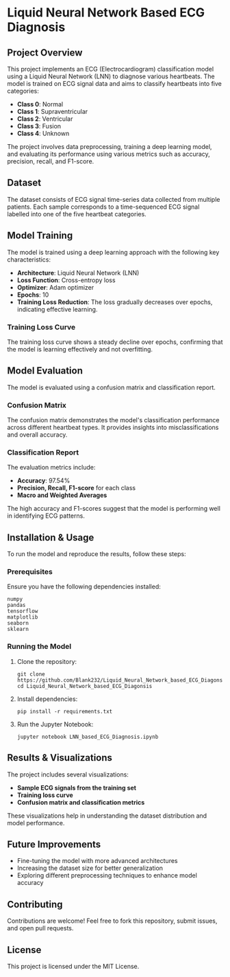 # Liquid Neural Network Based ECG Diagnosis

## Project Overview

This project implements an ECG (Electrocardiogram) classification model using a Liquid Neural Network (LNN) to diagnose various heartbeats. The model is trained on ECG signal data and aims to classify heartbeats into five categories:

- **Class 0**: Normal
- **Class 1**: Supraventricular
- **Class 2**: Ventricular
- **Class 3**: Fusion
- **Class 4**: Unknown

The project involves data preprocessing, training a deep learning model, and evaluating its performance using various metrics such as accuracy, precision, recall, and F1-score.

## Dataset

The dataset consists of ECG signal time-series data collected from multiple patients. Each sample corresponds to a time-sequenced ECG signal labelled into one of the five heartbeat categories.

## Model Training

The model is trained using a deep learning approach with the following key characteristics:

- **Architecture**: Liquid Neural Network (LNN)
- **Loss Function**: Cross-entropy loss
- **Optimizer**: Adam optimizer
- **Epochs**: 10
- **Training Loss Reduction**: The loss gradually decreases over epochs, indicating effective learning.

### Training Loss Curve

The training loss curve shows a steady decline over epochs, confirming that the model is learning effectively and not overfitting.

## Model Evaluation

The model is evaluated using a confusion matrix and classification report.

### Confusion Matrix

The confusion matrix demonstrates the model's classification performance across different heartbeat types. It provides insights into misclassifications and overall accuracy.

### Classification Report

The evaluation metrics include:

- **Accuracy**: 97.54%
- **Precision, Recall, F1-score** for each class
- **Macro and Weighted Averages**

The high accuracy and F1-scores suggest that the model is performing well in identifying ECG patterns.

## Installation & Usage

To run the model and reproduce the results, follow these steps:

### Prerequisites

Ensure you have the following dependencies installed:

```
numpy
pandas
tensorflow
matplotlib
seaborn
sklearn
```

### Running the Model

1. Clone the repository:
   ```
   git clone https://github.com/Blank232/Liquid_Neural_Network_based_ECG_Diagonsis.git
   cd Liquid_Neural_Network_based_ECG_Diagonsis
   ```
2. Install dependencies:
   ```
   pip install -r requirements.txt
   ```
3. Run the Jupyter Notebook:
   ```
   jupyter notebook LNN_based_ECG_Diagnosis.ipynb
   ```

## Results & Visualizations

The project includes several visualizations:

- **Sample ECG signals from the training set**
- **Training loss curve**
- **Confusion matrix and classification metrics**

These visualizations help in understanding the dataset distribution and model performance.

## Future Improvements

- Fine-tuning the model with more advanced architectures
- Increasing the dataset size for better generalization
- Exploring different preprocessing techniques to enhance model accuracy

## Contributing

Contributions are welcome! Feel free to fork this repository, submit issues, and open pull requests.

## License

This project is licensed under the MIT License.


